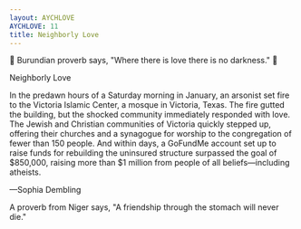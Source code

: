 ```yaml
---
layout: AYCHLOVE
AYCHLOVE: 11
title: Neighborly Love
---
```



🎁 Burundian proverb says, "Where there is love there is no darkness." 🎁



Neighborly Love

In the predawn hours of a Saturday morning in January, an arsonist set fire to the Victoria Islamic Center, a mosque in Victoria, Texas. The fire gutted the building, but the shocked community immediately responded with love. The Jewish and Christian communities of Victoria quickly stepped up, offering their churches and a synagogue for worship to the congregation of fewer than 150 people. And within days, a GoFundMe account set up to raise funds for rebuilding the uninsured structure surpassed the goal of $850,000, raising more than $1 million from people of all beliefs—including atheists.

—Sophia Dembling


A proverb from Niger says, "A friendship through the stomach will never die."
